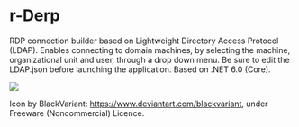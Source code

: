 # r-Derp
RDP connection builder based on Lightweight Directory Access Protocol (LDAP). Enables connecting to domain machines, by selecting the machine, organizational unit and user, through a drop down menu. Be sure to edit the LDAP.json before launching the application. Based on .NET 6.0 (Core).

![](https://gcdnb.pbrd.co/images/snoZJJKkpn16.png)

Icon by BlackVariant: https://www.deviantart.com/blackvariant, under Freeware (Noncommercial) Licence.
